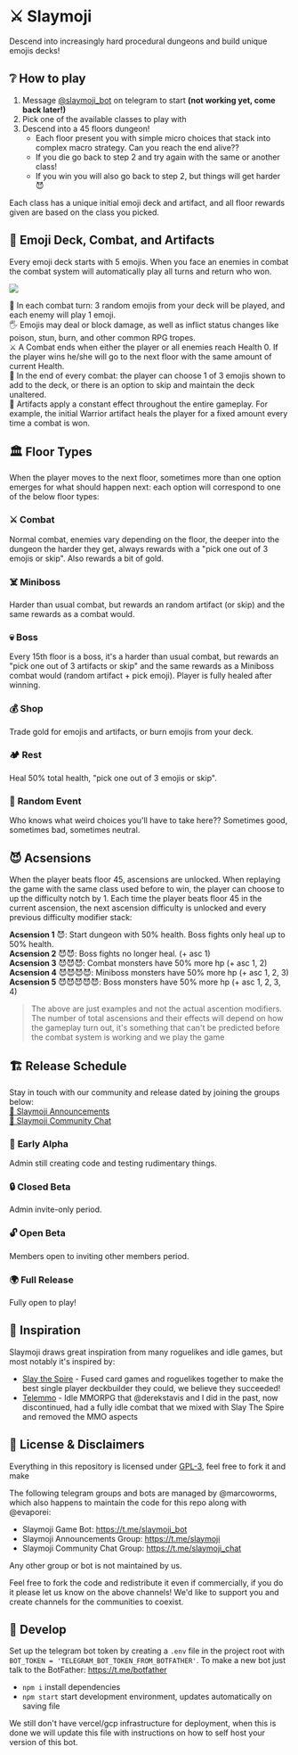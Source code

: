 # ⚔️ Slaymoji

Descend into increasingly hard procedural dungeons and build unique emojis decks!

## ❔ How to play

1) Message [@slaymoji_bot](https://t.me/slaymoji_bot) on telegram to start **(not working yet, come back later!)**
2) Pick one of the available classes to play with
3) Descend into a 45 floors dungeon!
    - Each floor present you with simple micro choices that stack into complex macro strategy. Can you reach the end alive??
    - If you die go back to step 2 and try again with the same or another class!
    - If you win you will also go back to step 2, but things will get harder 😈

Each class has a unique initial emoji deck and artifact, and all floor rewards given are based on the class you picked.

## 👊 Emoji Deck, Combat, and Artifacts

Every emoji deck starts with 5 emojis. When you face an enemies in combat the combat system will automatically play all turns and return who won.

![](https://i.imgur.com/q5xrqfu.png)

👊 In each combat turn: 3 random emojis from your deck will be played, and each enemy will play 1 emoji.  
🖐️ Emojis may deal or block damage, as well as inflict status changes like poison, stun, burn, and other common RPG tropes.  
⚔️ A Combat ends when either the player or all enemies reach Health 0. If the player wins he/she will go to the next floor with the same amount of current Health.  
🎲 In the end of every combat: the player can choose 1 of 3 emojis shown to add to the deck, or there is an option to skip and maintain the deck unaltered.  
💖 Artifacts apply a constant effect throughout the entire gameplay. For example, the initial Warrior artifact heals the player for a fixed amount every time a combat is won.  

## 🏛️ Floor Types

When the player moves to the next floor, sometimes more than one option emerges for what should happen next: each option will correspond to one of the below floor types:

### ⚔️ **Combat**
Normal combat, enemies vary depending on the floor, the deeper into the dungeon the harder they get, always rewards with a "pick one out of 3 emojis or skip". Also rewards a bit of gold.

### ☠️ **Miniboss**
Harder than usual combat, but rewards an random artifact (or skip) and the same rewards as a combat would.

### 💀 **Boss**
Every 15th floor is a boss, it's a harder than usual combat, but rewards an "pick one out of 3 artifacts or skip" and the same rewards as a Miniboss combat would (random artifact + pick emoji). Player is fully healed after winning.

### 💰 **Shop**
Trade gold for emojis and artifacts, or burn emojis from your deck.

### 🏕️ **Rest**
Heal 50% total health, "pick one out of 3 emojis or skip".

### 🎲 **Random Event**
Who knows what weird choices you'll have to take here?? Sometimes good, sometimes bad, sometimes neutral. 

## 😈 Acsensions

When the player beats floor 45, ascensions are unlocked. When replaying the game with the same class used before to win, the player can choose to up the difficulty notch by 1. Each time the player beats floor 45 in the current ascension, the next ascension difficulty is unlocked and every previous difficulty modifier stack:

**Acsension 1** 😈: Start dungeon with 50% health. Boss fights only heal up to 50% health.  
**Acsension 2** 😈😈: Boss fights no longer heal. (+ asc 1)  
**Acsension 3** 😈😈😈: Combat monsters have 50% more hp (+ asc 1, 2)  
**Acsension 4** 😈😈😈😈: Miniboss monsters have 50% more hp (+ asc 1, 2, 3)  
**Acsension 5** 😈😈😈😈😈: Boss monsters have 50% more hp (+ asc 1, 2, 3, 4)  

> The above are just examples and not the actual ascention modifiers. The number of total ascensions and their effects will depend on how the gameplay turn out, it's something that can't be predicted before the combat system is working and we play the game 

## 🏗️ Release Schedule

Stay in touch with our community and release dated by joining the groups below:  
[🚨 Slaymoji Announcements](https://t.me/slaymoji)  
[💬 Slaymoji Community Chat](https://t.me/slaymoji_chat)  

### 🧱 **Early Alpha**
Admin still creating code and testing rudimentary things.

### 🔒 **Closed Beta**
Admin invite-only period.

### 🔓 **Open Beta**
Members open to inviting other members period.

### 🌍 **Full Release**
Fully open to play! 

## 🌟 Inspiration

Slaymoji draws great inspiration from many roguelikes and idle games, but most notably it's inspired by:

- [Slay the Spire](https://store.steampowered.com/app/646570/Slay_the_Spire/) - Fused card games and roguelikes together to make the best single player deckbuilder they could, we believe they succeeded!
- [Telemmo](https://github.com/telemmo/telemmo) - Idle MMORPG that @derekstavis and I did in the past, now discontinued, had a fully idle combat that we mixed with Slay The Spire and removed the MMO aspects

## 📖 License & Disclaimers

Everything in this repository is licensed under [GPL-3](https://www.gnu.org/licenses/gpl-3.0.en.html), feel free to fork it and make

The following telegram groups and bots are managed by @marcoworms, which also happens to maintain the code for this repo along with @evaporei:

- Slaymoji Game Bot: https://t.me/slaymoji_bot  
- Slaymoji Announcements Group: https://t.me/slaymoji  
- Slaymoji Community Chat Group: https://t.me/slaymoji_chat  

Any other group or bot is not maintained by us.

Feel free to fork the code and redistribute it even if commercially, if you do it please let us know on the above channels! We'd like to support you and create channels for the communities to coexist.

## 🔧 Develop

Set up the telegram bot token by creating a `.env` file in the project root with `BOT_TOKEN = 'TELEGRAM_BOT_TOKEN_FROM_BOTFATHER'`. To make a new bot just talk to the BotFather: https://t.me/botfather

- `npm i` install dependencies
- `npm start` start development environment, updates automatically on saving file

We still don't have vercel/gcp infrastructure for deployment, when this is done we will update this file with instructions on how to self host your version of this bot.